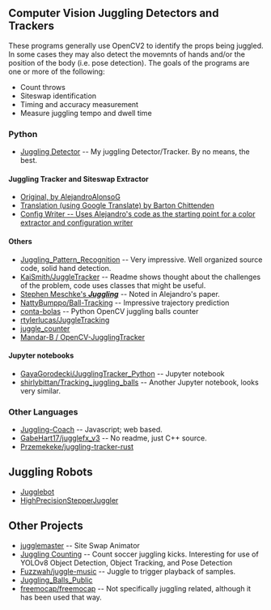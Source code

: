 ## Computer Vision Juggling Detectors and Trackers

These programs generally use OpenCV2 to identify the props being juggled. In some cases they may also detect the movemnts of hands and/or the position of the body (i.e. pose detection).
The goals of the programs are one or more of the following:

* Count throws
* Siteswap identification
* Timing and accuracy measurement
* Measure juggling tempo and dwell time

### Python

* [Juggling Detector](https://github.com/bartonski/juggling_detector) -- My juggling Detector/Tracker. By no means, the best.

#### Juggling Tracker and Siteswap Extractor

* [Original, by AlejandroAlonsoG](https://github.com/AlejandroAlonsoG/tfg_jugglingTrackingSiteswap)
* [Translation (using Google Translate) by Barton Chittenden](https://github.com/bartonski/tfg_jugglingTrackingSiteswap/tree/english_translation)
* [Config Writer -- Uses Alejandro's code as the starting point for a color extractor and configuration writer](https://github.com/bartonski/tfg_jugglingTrackingSiteswap/tree/config_writer)

#### Others

* [Juggling_Pattern_Recognition](https://github.com/kaijaz123/Juggling_Pattern_Recognition) -- Very impressive. Well organized source code, solid hand detection.
* [KaiSmith/JuggleTracker](https://github.com/KaiSmith/JuggleTracker) -- Readme shows thought about the challenges of the problem, code uses classes that might be useful.
* [Stephen Meschke's ***Juggling***](https://github.com/smeschke/juggling) -- Noted in Alejandro's paper.
* [NattyBumppo/Ball-Tracking](https://github.com/NattyBumppo/Ball-Tracking) -- Impressive trajectory prediction
* [conta-bolas](https://github.com/ocarneiro/conta-bolas) -- Python OpenCV juggling balls counter
* [rtylerlucas/JuggleTracking](https://github.com/rtylerlucas/JuggleTracking)
* [juggle_counter](https://github.com/jorgem0/juggle_counter/tree/master)
* [Mandar-B / OpenCV-JugglingTracker](https://github.com/Mandar-B/OpenCV-JugglingTracker)

#### Jupyter notebooks

* [GayaGorodecki/JugglingTracker_Python](https://github.com/GayaGorodecki/JugglingTracker_Python) -- Jupyter notebook
* [shirlybittan/Tracking_juggling_balls](https://github.com/shirlybittan/Tracking_juggling_balls) -- Another Jupyter notebook, looks very similar.

### Other Languages

* [Juggling-Coach](https://github.com/ChristopherCarson/Juggling-Coach) -- Javascript; web based.
* [GabeHart17/jugglefx_v3](https://github.com/GabeHart17/jugglefx_v3) -- No readme, just C++ source.
* [Przemekeke/juggling-tracker-rust](https://github.com/Przemekeke/juggling-tracker-rust)


## Juggling Robots

* [Jugglebot](https://github.com/Project-DeepBlue-Juggling/Jugglebot)
* [HighPrecisionStepperJuggler](https://github.com/T-Kuhn/HighPrecisionStepperJuggler) 

## Other Projects

* [jugglemaster](https://github.com/perjg/jugglemaster) -- Site Swap Animator
* [Juggling Counting](https://github.com/vrizawahyu22/juggling_counting) -- Count soccer juggling kicks. Interesting for use of YOLOv8 Object Detection, Object Tracking, and Pose Detection
* [Fuzzwah/juggle-music](https://github.com/Fuzzwah/juggle-music) -- Juggle to trigger playback of samples.
* [Juggling_Balls_Public](https://github.com/arkadiraf/Juggling_Balls_Public)
* [freemocap/freemocap](https://github.com/freemocap/freemocap) -- Not specifically juggling related, although it has been used that way.
